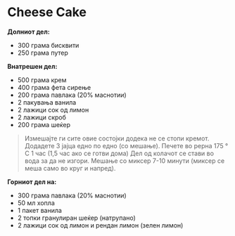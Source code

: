 # Cheese Cake

**Долниот дел:**
- 300 грама бисквити
- 250 грама путер

**Внатрешен дел:**
- 500 грама крем
- 400 грама фета сирење
- 200 грама павлака (20% маснотии)
- 2 пакувања ванила
- 2 лажици сок од лимон
- 2 лажици скроб
- 200 грама шеќер

>Измешајте ги сите овие состојки додека не се стопи кремот. Додадете 3 јајца едно по едно (со мешање). Печете во рерна 175 ° C 1 час (1,5 час ако се готви дома) Дел од колачот се стави во вода за да не изгори. Мешање со миксер 7-10 минути (миксер се меша само во круг и напред).

**Горниот дел на:**
- 300 грама павлака (20% маснотии)
- 50 мл хопла
- 1 пакет ванила
- 2 топки гранулиран шеќер (натрупано)
- 2 лажици сок од лимон и рендан лимон (зелен лимон)
